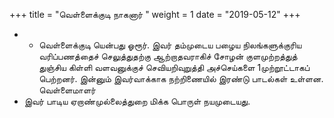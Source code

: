 ﻿+++
title = "வெள்ளைக்குடி நாகனார்  "
weight = 1
date = "2019-05-12"
+++


- -  வெள்ளைக்குடி யென்பது ஓரூர். இவர் தம்முடைய பழைய நிலங்களுக்குரிய வரிப்பணத்தைச் செலுத்துதற்கு ஆற்றாதவராகிச் சோழன் குளமுற்றத்துத் துஞ்சிய கிள்ளி வளவனுக்குச் செவியறிவுறுத்தி அச்செய்களை 1முற்றூட்டாகப் பெற்றனர். இன்னும் இவர்வாக்காக நற்றிணையில் இரண்டு பாடல்கள் உள்ளன. வெள்ளைமாளர்
-  இவர் பாடிய ஏறாண்முல்லைத்துறை மிக்க பொருள் நயமுடையது. 
